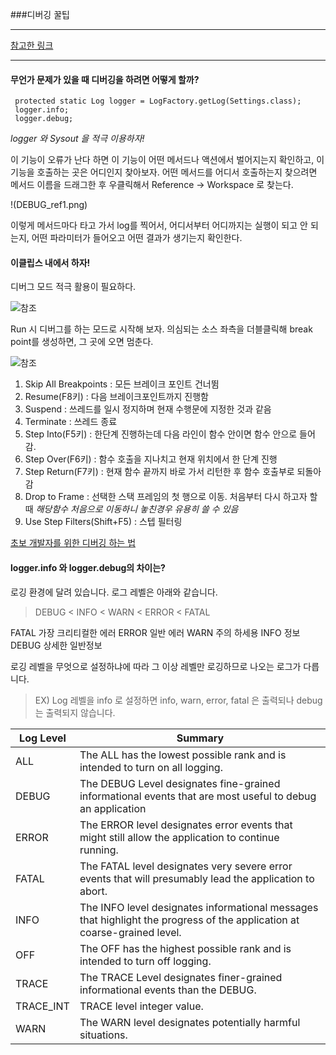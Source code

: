 ###디버깅 꿀팁

<hr/>

[참고한 링크](http://stackoverflow.com/questions/2342280/difference-between-logger-info-and-logger-debug)

<hr/>

#### 무언가 문제가 있을 때 디버깅을 하려면 어떻게 할까?
```
 protected static Log logger = LogFactory.getLog(Settings.class);
 logger.info;
 logger.debug;
```
*logger 와 Sysout 을 적극 이용하자!*

이 기능이 오류가 난다 하면 이 기능이 어떤 메서드나 액션에서 벌어지는지 확인하고, 이 기능을 호출하는 곳은 어디인지 찾아보자.
어떤 메서드를 어디서 호출하는지 찾으려면 메서드 이름을 드래그한 후 우클릭해서 Reference -> Workspace 로 찾는다.

!(DEBUG_ref1.png)

이렇게 메서드마다 타고 가서 log를 찍어서, 어디서부터 어디까지는 실행이 되고 안 되는지, 어떤 파라미터가 들어오고 어떤 결과가 생기는지 확인한다.

#### 이클립스 내에서 하자!

디버그 모드 적극 활용이 필요하다.

![참조](http://cfile22.uf.tistory.com/image/232D57485570C9DD0DF53D)

Run 시 디버그를 하는 모드로 시작해 보자.
의심되는 소스 좌측을 더블클릭해 break point를 생성하면, 그 곳에 오면 멈춘다.

![참조](http://cfile21.uf.tistory.com/image/233041485570C9E40CB473)

1) Skip All Breakpoints : 모든 브레이크 포인트 건너뜀
2) Resume(F8키) : 다음 브레이크포인트까지 진행함
3) Suspend : 쓰레드를 일시 정지하며 현재 수행문에 지정한 것과 같음
4) Terminate : 쓰레드 종료
6) Step Into(F5키) : 한단계 진행하는데 다음 라인이 함수 안이면 함수 안으로 들어감.
7) Step Over(F6키) : 함수 호출을 지나치고 현재 위치에서 한 단계 진행
8) Step Return(F7키) : 현재 함수 끝까지 바로 가서 리턴한 후 함수 호출부로 되돌아 감
9) Drop to Frame : 선택한 스택 프레임의 첫 행으로 이동. 처음부터 다시 하고자 할 때 *해당함수 처음으로 이동하니 놓친경우 유용히 쓸 수 있음*
10) Use Step Filters(Shift+F5) : 스텝 필터링

[초보 개발자를 위한 디버깅 하는 법](https://okky.kr/article/272227)

#### logger.info 와 logger.debug의 차이는?

로깅 환경에 달려 있습니다.
로그 레벨은 아래와 같습니다.
> DEBUG < INFO < WARN < ERROR < FATAL

FATAL 가장 크리티컬한 에러
ERROR 일반 에러
WARN 주의 하세용
INFO 정보
DEBUG 상세한 일반정보

로깅 레벨을 무엇으로 설정하냐에 따라 그 이상 레벨만 로깅하므로 나오는 로그가 다릅니다.
> EX) Log 레벨을 info 로 설정하면 info, warn, error, fatal 은 출력되나 debug 는 출력되지 않습니다.

Log Level | Summary
------------ | -------------
ALL | The ALL has the lowest possible rank and is intended to turn on all logging.
DEBUG | The DEBUG Level designates fine-grained informational events that are most useful to debug an application
ERROR | The ERROR level designates error events that might still allow the application to continue running.
FATAL | The FATAL level designates very severe error events that will presumably lead the application to abort.
INFO | The INFO level designates informational messages that highlight the progress of the application at coarse-grained level.
OFF | The OFF has the highest possible rank and is intended to turn off logging.
TRACE | The TRACE Level designates finer-grained informational events than the DEBUG.
TRACE_INT | TRACE level integer value.
WARN | The WARN level designates potentially harmful situations.

